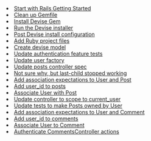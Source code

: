 <li><a href='start-with-rails-getting-started.html'>Start with Rails Getting Started</a></li><li><a href='clean-up-gemfile.html'>Clean up Gemfile</a></li><li><a href='install-devise-gem.html'>Install Devise Gem</a></li><li><a href='run-the-devise-installer.html'>Run the Devise installer</a></li><li><a href='post-devise-install-configuration.html'>Post Devise install configuration</a></li><li><a href='add-ruby-project-files.html'>Add Ruby project files</a></li><li><a href='create-devise-model.html'>Create devise model</a></li><li><a href='update-authentication-feature-tests.html'>Update authentication feature tests</a></li><li><a href='update-user-factory.html'>Update user factory</a></li><li><a href='update-posts-controller-spec.html'>Update posts controller spec</a></li><li><a href='not-sure-why-but-last-child-stopped-working.html'>Not sure why, but last-child stopped working</a></li><li><a href='add-association-expectations-to-user-and-post.html'>Add association expectations to User and Post</a></li><li><a href='add-user-id-to-posts.html'>Add user_id to posts</a></li><li><a href='associate-user-with-post.html'>Associate User with Post</a></li><li><a href='update-controller-to-scope-to-current-user.html'>Update controller to scope to current_user</a></li><li><a href='update-tests-to-make-posts-owned-by-user.html'>Update tests to make Posts owned by User</a></li><li><a href='add-association-expectations-to-user-and-comment.html'>Add association expectations to User and Comment</a></li><li><a href='add-user-id-to-comments.html'>Add user_id to comments</a></li><li><a href='associate-user-to-comment.html'>Associate User to Comment</a></li><li><a href='authenticate-commentscontroller-actions.html'>Authenticate CommentsController actions</a></li>